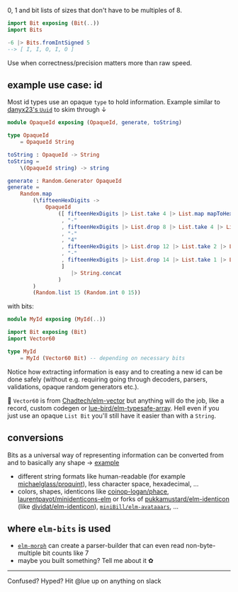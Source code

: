 0, 1 and bit lists of sizes that don't have to be multiples of 8.

```elm
import Bit exposing (Bit(..))
import Bits

-6 |> Bits.fromIntSigned 5
--> [ I, I, O, I, O ]
```

Use when correctness/precision matters more than raw speed.

## example use case: id

Most id types use an opaque `type` to hold information.
Example similar to [danyx23's `Uuid`][danyx23/elm-uuid] to skim through ↓

```elm
module OpaqueId exposing (OpaqueId, generate, toString)

type OpaqueId
    = OpaqueId String

toString : OpaqueId -> String
toString =
    \(OpaqueId string) -> string

generate : Random.Generator OpaqueId
generate =
    Random.map
        (\fifteenHexDigits ->
            OpaqueId
                ([ fifteenHexDigits |> List.take 4 |> List.map mapToHex |> String.fromList
                 , "-"
                 , fifteenHexDigits |> List.drop 8 |> List.take 4 |> List.map mapToHex |> String.fromList
                 , "-"
                 , "4"
                 , fifteenHexDigits |> List.drop 12 |> List.take 2 |> List.map mapToHex |> String.fromList
                 , "-"
                 , fifteenHexDigits |> List.drop 14 |> List.take 1 |> List.map limitDigitRange8ToB |> List.map mapToHex |> String.fromList
                 ]
                    |> String.concat
                )
        )
        (Random.list 15 (Random.int 0 15))
```

with bits:

```elm
module MyId exposing (MyId(..))

import Bit exposing (Bit)
import Vector60

type MyId
    = MyId (Vector60 Bit) -- depending on necessary bits
```

Notice how extracting information is easy and to creating a new id can be done safely (without e.g. requiring going through decoders, parsers, validations, opaque random generators etc.).

🧩 `Vector60` is from [Chadtech/elm-vector](https://dark.elm.dmy.fr/packages/Chadtech/elm-vector/latest)
but anything will do the job, like a record, custom codegen or [lue-bird/elm-typesafe-array](https://dark.elm.dmy.fr/packages/lue-bird/elm-typesafe-array/latest/).
Hell even if you just use an opaque `List Bit` you'll still have it easier than with a `String`.

## conversions

Bits as a universal way of representing information can be
converted from and to basically any shape → [example](https://github.com/lue-bird/elm-bits/tree/master/example)

- different string formats like human-readable (for example [michaelglass/proquint](https://package.elm-lang.org/packages/michaelglass/proquint/latest/)), less character space, hexadecimal, ...
- colors, shapes, identicons like
[coinop-logan/phace](https://package.elm-lang.org/packages/coinop-logan/phace/latest/),
[laurentpayot/minidenticons-elm](https://package.elm-lang.org/packages/laurentpayot/minidenticons-elm/latest/)
or forks of [pukkamustard/elm-identicon](https://github.com/pukkamustard/elm-identicon)
(like [dividat/elm-identicon](https://package.elm-lang.org/packages/dividat/elm-identicon/latest/)),
[`miniBill/elm-avataaars`](https://dark.elm.dmy.fr/packages/miniBill/elm-avataaars/latest/),
...

## where `elm-bits` is used

- [`elm-morph`](https://package.elm-lang.org/packages/lue-bird/elm-morph/latest) can
  create a parser-builder that can even read non-byte-multiple bit counts like 7
- maybe you built something? Tell me about it ✿



----

Confused? Hyped? Hit @lue up on anything on slack

[danyx23/elm-uuid]: https://package.elm-lang.org/packages/danyx23/elm-uuid/latest/Uuid
